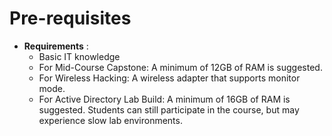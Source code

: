# Pre-requisites

- **Requirements** :
    - Basic IT knowledge
    - For Mid-Course Capstone: A minimum of 12GB of RAM is suggested.
    - For Wireless Hacking: A wireless adapter that supports monitor mode.
    - For Active Directory Lab Build: A minimum of 16GB of RAM is suggested. Students can still participate in the course, but may experience slow lab environments. 